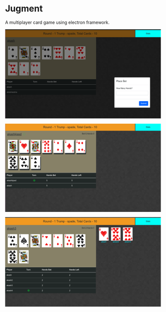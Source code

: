 # Jugment

A multiplayer card game using electron framework.


![Home](./screenshots/ss1.png)

![Player Turn](./screenshots/ss2.png)

![During Play](./screenshots/ss3.png)


